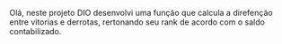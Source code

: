 Olá, neste projeto DIO desenvolvi uma função que calcula a direfenção entre vitorias e derrotas, rertonando seu rank de acordo com o saldo contabilizado. 
